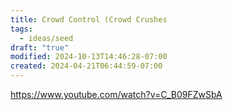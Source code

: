 ```yaml
---
title: Crowd Control (Crowd Crushes
tags:
  - ideas/seed
draft: "true"
modified: 2024-10-13T14:46:28-07:00
created: 2024-04-21T06:44:59-07:00
---
```


https://www.youtube.com/watch?v=C_B09FZwSbA